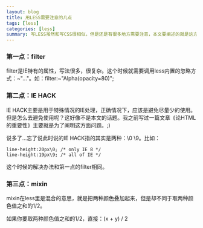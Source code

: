 ```yaml
---
layout: blog
title: 用LESS需要注意的几点
tags: [less]
categories: [less] 
summary: 写LESS虽然和写CSS很相似，但是还是有很多地方需要注意，本文要阐述的就是这方面的内容
---
```

### 第一点：filter
filter是IE特有的属性，写法很多，很复杂。这个时候就需要调用less内置的忽略方式：~"..."。如：filter:~"Alpha(opacity=80)";

### 第二点：IE HACK
IE HACK主要是用于特殊情况的IE处理，正确情况下，应该是避免尽量少的使用。但是怎么去避免使用呢？这好像不是本文的话题。我之前写过一篇文章《论HTML的重要性》主要就是为了阐明这方面问题。;)

说多了...忘了说此时说的IE HACK指的其实是两种：\0 \9。比如：

    line-height:20px\0; /* only IE 8 */
    line-height:19px\9; /* all of IE */

这个时候的解决办法和第一点的filter相同。

### 第三点：mixin
mixin在less里是混合的意思，就是把两种颜色叠加起来，但是却不同于取两种颜色值之和的1/2。

如果你要取两种颜色值之和的1/2，直接：(x + y) / 2
